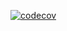[![codecov](https://codecov.io/github/Tunebaker/credit-conveyor/graph/badge.svg?token=Z7SQ2UCZF6)](https://codecov.io/github/Tunebaker/credit-conveyor)